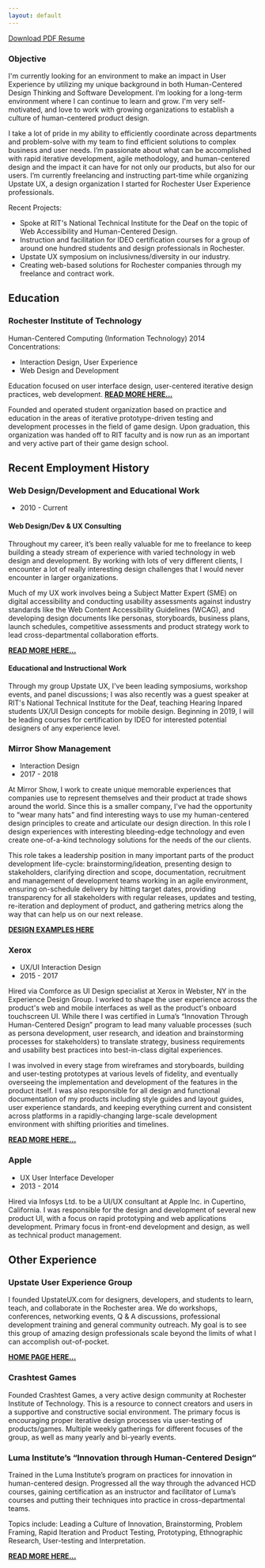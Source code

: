 ```yaml
---
layout: default
---
```

[Download PDF Resume](DavidSutton.pdf)

### Objective
I'm currently looking for an environment to make an impact in User Experience by utilizing my unique background in both Human-Centered Design Thinking and Software Development. I’m looking for a long-term environment where I can continue to learn and grow. I'm very self-motivated, and love to work with growing organizations to establish a culture of human-centered product design.

I take a lot of pride in my ability to efficiently coordinate across departments and problem-solve with my team to find efficient solutions to complex business and user needs. I’m passionate about what can be accomplished with rapid iterative development, agile methodology, and human-centered design and the impact it can have for not only our products, but also for our users.
I’m currently freelancing and instructing part-time while organizing Upstate UX, a design organization I started for Rochester User Experience professionals. 

Recent Projects:
- Spoke at RIT's National Technical Institute for the Deaf on the topic of Web Accessibility and Human-Centered Design.
- Instruction and facilitation for IDEO certification courses for a group of around one hundred students and design professionals in Rochester.
- Upstate UX symposium on inclusivness/diversity in our industry.
- Creating web-based solutions for Rochester companies through my freelance and contract work.

<!-- 
I'm passionate about collaborative product development groups, user-centered design, development, innovation, and ethical design. Currently looking for a long term environment to make an impact by utilizing my unique background in human-centered UX design and software development. I want to find an opportunity to hone my skills further, while making intuitively-designed products to serve both user needs and business needs.

Founder and Organizer of Upstate UX, an organization for User Experience Professionals in Rochester to get together, share knowledge, attend conferences, do workshops and Q & A sessions, and mentor junior designers through our collaboration with local design schools. Through this organization, I've been able to lead many events including our recent symposium about Diversity and Inclusion in Design, and I recently presented as a guest speaker at RIT's National Technical Institute for the Deaf, teaching students the concepts of UX/UI Design.
-->
## Education

### Rochester Institute of Technology 
Human-Centered Computing (Information Technology) 2014
Concentrations:
- Interaction Design, User Experience
- Web Design and Development

Education focused on user interface design, user-centered iterative design practices, web development. **[READ MORE HERE...](IxD)**

Founded and operated student organization based on practice and education in the areas of iterative prototype-driven testing and development processes in the field of game design. Upon graduation, this organization was handed off to RIT faculty and is now run as an important and very active part of their game design school.

## Recent Employment History

### Web Design/Development and Educational Work
- 2010 - Current

#### Web Design/Dev & UX Consulting
Throughout my career, it’s been really valuable for me to freelance to keep building a steady stream of experience with varied technology in web design and development. By working with lots of very different clients, I encounter a lot of really interesting design challenges that I would never encounter in larger organizations.

Much of my UX work involves being a Subject Matter Expert (SME) on digital accessibility and conducting usability assessments against industry standards like the Web Content Accessibility Guidelines (WCAG), and developing design documents like personas, storyboards, business plans, launch schedules, competitive assessments and product strategy work to lead cross-departmental collaboration efforts.

**[READ MORE HERE...](webDevelopment)** 

#### Educational and Instructional Work
Through my group Upstate UX, I've been leading symposiums, workshop events, and panel discussions; I was also recently was a guest speaker at RIT's National Technical Institute for the Deaf, teaching Hearing Inpared students UX/UI Design concepts for mobile design. Beginning in 2019, I will be leading courses for certification by IDEO for interested potential designers of any experience level.

### Mirror Show Management
- Interaction Design
- 2017 - 2018

At Mirror Show, I work to create unique memorable experiences that companies use to represent themselves and their product at trade shows around the world. Since this is a smaller company, I've had the opportunity to “wear many hats” and find interesting ways to use my human-centered design principles to create and articulate our design direction. In this role I design experiences with interesting bleeding-edge technology and even create one-of-a-kind technology solutions for the needs of the our clients.

This role takes a leadership position in many important parts of the product development life-cycle: brainstorming/ideation, presenting design to stakeholders, clarifying direction and scope, documentation, recruitment and management of development teams working in an agile environment, ensuring on-schedule delivery by hitting target dates, providing transparency for all stakeholders with regular releases, updates and testing, re-iteration and deployment of product, and gathering metrics along the way that can help us on our next release.

**[DESIGN EXAMPLES HERE](maxImpact)**

### Xerox
- UX/UI Interaction Design
- 2015 - 2017

<!--
Hired via Comforce as UI Design specialist at Xerox in Webster, NY in the Experience Design Group. I worked to shape the user experience across the product's web and mobile interfaces as well as the product's onboard touchscreen UI. While there I was certified in Luma’s “Innovation Through Human-Centered Design” program to lead many valuable processes (such as persona development, user research, and ideation and brainstorming processes for stakeholders) to translate strategy, business requirements and usability best practices into best-in-class digital experiences.
I was responsible for all design and functional documentation of my products including style guides and layout guides, user experience standards, and keeping everything current and consistent across platforms in a rapidly-changing development environment.
-->

Hired via Comforce as UI Design specialist at Xerox in Webster, NY in the Experience Design Group. I worked to shape the user experience across the product's web and mobile interfaces as well as the product's onboard touchscreen UI. While there I was certified in Luma’s “Innovation Through Human-Centered Design” program to lead many valuable processes (such as persona development, user research, and ideation and brainstorming processes for stakeholders) to translate strategy, business requirements and usability best practices into best-in-class digital experiences.

I was involved in every stage from wireframes and storyboards, building and user-testing prototypes at various levels of fidelity, and eventually overseeing the implementation and development of the features in the product itself. I was also responsible for all design and functional documentation of my products including style guides and layout guides, user experience standards, and keeping everything current and consistent across platforms in a rapidly-changing large-scale development environment with shifting priorities and timelines.

**[READ MORE HERE...](xerox)**

### Apple
- UX User Interface Developer
- 2013 - 2014

Hired via Infosys Ltd. to be a UI/UX consultant at Apple Inc. in Cupertino, California. I was responsible for the design and development of several new product UI, with a focus on rapid prototyping and web applications development. Primary focus in front-end development and design, as well as technical product management.

## Other Experience

### Upstate User Experience Group
I founded UpstateUX.com for designers, developers, and students to learn, teach, and collaborate in the Rochester area. We do workshops, conferences, networking events, Q & A discussions, professional development training and general community outreach. My goal is to see this group of amazing design professionals scale beyond the limits of what I can accomplish out-of-pocket.

**[HOME PAGE HERE...](https://upstateux.com)**

### Crashtest Games
Founded Crashtest Games, a very active design community at Rochester Institute of Technology. This is a resource to connect creators and users in a supportive and constructive social environment. The primary focus is encouraging proper iterative design processes via user-testing of products/games. Multiple weekly gatherings for different focuses of the group, as well as many yearly and bi-yearly events.

### Luma Institute’s “Innovation through Human-Centered Design“
Trained in the Luma Institute’s program on practices for innovation in human-centered design. Progressed all the way through the advanced HCD courses, gaining certification as an instructor and facilitator of Luma’s courses and putting their techniques into practice in cross-departmental teams. 

Topics include: Leading a Culture of Innovation, Brainstorming, Problem Framing, Rapid Iteration and Product Testing, Prototyping, Ethnographic Research, User-testing and Interpretation.

**[READ MORE HERE...](xerox)**
<!-- 

## Technical Proficiencies

- General Design:
	- PhotoShop
	- Illustrator
	- Sketch App
- UX and Interface Design:
	- inVision
	- Axure
	- Balsamiq
- Web Design:
	- HTML5
	- CSS
	- SASS
	- LESS
	- Bootstrap
	- Jekyll 
- Programming and Scripting:
	- Javascript
	- JQuery
	- Git
	- LaTeX
	- Python 

### Rochester Institude of Technology
- Interaction Design Assistant Teacher
- 2012 - 2014

Assisted in instruction, evaluation, and tutoring of students in the Human-centered computing program at Rochester Institute of Technology.

In this role I got my first taste of helping others learn how to get the most out of their work using human-centered design processes. Around the time this ended, I started building up Upstate UX, where I would be able to do the same, but on a larger scale.




OLD:




As a proud product of the technical design ecosystems at Rochester Institute of Technology, Apple, and Xerox, I’ve always worked to build great collaborative design communities and produce great products. Through [Upstate UX,](http://upstateUX.com) we are creating a space for designers to learn from each other and collaborate in the Rochester area.

## Technical Proficiencies

**General Design:** [PhotoShop](http://www.adobe.com/products/photoshop.html), [Illustrator](http://www.adobe.com/products/illustrator.html), [Sketch App](https://www.sketchapp.com/)

**UX and Interface Design:** [inVision](https://www.invisionapp.com/), [Framer.js](https://github.com/koenbok/Framer), [Axure](https://www.axure.com/), [Framer Studio](https://www.framer.com), [Balsamiq](https://balsamiq.com/)

**Web Design:** HTML5, CSS, [SASS](http://sass-lang.com/), [LESS](http://lesscss.org/), [Bootstrap](http://getbootstrap.com/), [Jekyll](https://jekyllrb.com) 

**Programming and Scripting:** [Javascript](https://www.javascript.com/), [JQuery](https://jquery.com/), [Git](https://git-scm.com/), [LaTeX](https://www.latex-project.org/), [Python](https://www.python.org/)

## Current Employment
### Mirrorshow Management
- Interactive Design
- 2017 - *PRESENT*

I work to create unique memorable experiences that companies use to represent themselves and their product at large trade-shows around the world. Since this is a smaller company, this has given me the opportunity to "wear many hats" and find interesting ways to use human-centered design principles to create and articulate our design decisions and direction. In this role I get to design experiences with interesting bleeding-edge technology and even create one-of-a-kind technology solutions for the needs of the particular client.

## Recent Employment

### Xerox
- UX/UI Interaction Design
- 2015 - 2017

Hired via Comforce as UI Design specialist at Xerox in Webster, NY in the Experience Design Group. As a major part of our multidisciplinary UX team, I work in the design and development of user interfaces for touchscreen devices. Integrating iterative user-centered design principles into product design and information architecture design.

Most of my early work in this role was focused on similar products within the Multifunction Printing Device umbrella. More recently my role has expanded beyond my original group of products and into new features and products across the corporation. This heavily involves interdepartmental coordination, user experience research, high-fidelity prototyping and iterative design through rapid prototype-driven user-testing.

### Apple
- UX User Interface Developer
- 2013 - 2014

Hired via Infosys Ltd. to be a UI/UX consultant at Apple Inc. in Cupertino, California. At Apple I designed and developed new UI, with a focus on rapid prototyping and testing. Primary focus in front-end development and technical product management.

### Rochester Institude of Technology
- Interaction Design Assistant Teacher
- 2012 - 2014

Assisted in instruction, evaluation, and tutoring of students in the Human-centered computing program at Rochester Institute of Technology.

### Freelance/Independent Web Design and Development
- 2010 - 2014

Designed and deployed custom websites on a freelance basis for companies and individuals around the Rochester NY area. Social media and blog management, content aggregation and publishing.

## Miscellaneous Experience

### Upstate User Experience Group
Created [UpstateUX.com](http://UpstateUX.com) for user experience professionals in Upstate New York to meet up for events, conferences, social gatherings, networking and general professional development. Ever expanding, with multiple events planned and partners and sponsors.

### Luma Institute’s “Innovation through Human-Centered Design“
Trained in the Luma Institute’s program on practices for innovation in human-centered design. Progressed all the way through the advanced HCD courses, qualifying as an instructor and facilitator of the Luma’s courses and putting their techniques into practice in cross-departmental teams. 

Topics include: Leading a Culture of Innovation, Brainstorming, Problem Framing, Rapid Iteration and Product Testing, Prototyping, Ethnographic Research, User-testing and Interpretation.

## Education

### Rochester Institute of Technology 
Human-Centered Computing (Information Technology) 2014

Education focused on user interface design, user-centered iterative design practices, web development.

#### Concentrations:

- Interaction Design, User Experience
- Web Design and Development

### Crashtest Games
Founded Crashtest Games, a very active design community at Rochester Institute of Technology. This is a resource to connect creators and users in a supportive and constructive social environment. The primary focus is encouraging proper iterative design processes via user-testing of games. Multiple weekly gatherings for different focuses of the group, as well as many yearly and bi-yearly events.

-->
